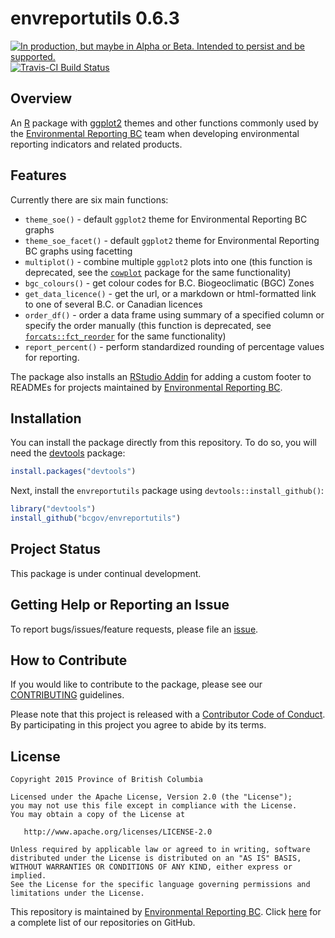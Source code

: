 
<!-- README.md is generated from README.Rmd. Please edit that file -->

# envreportutils 0.6.3

<div id="devex-badge">

<a rel="Delivery" href="https://github.com/BCDevExchange/assets/blob/master/README.md"><img alt="In production, but maybe in Alpha or Beta. Intended to persist and be supported." style="border-width:0" src="https://assets.bcdevexchange.org/images/badges/delivery.svg" title="In production, but maybe in Alpha or Beta. Intended to persist and be supported." /></a>[![Travis-CI
Build
Status](https://travis-ci.org/bcgov/envreportutils.svg?branch=master)](https://travis-ci.org/bcgov/envreportutils)

</div>

## Overview

An [R](https://www.r-project.org/) package with
[ggplot2](http://ggplot2.org/) themes and other functions commonly used
by the [Environmental Reporting
BC](http://www2.gov.bc.ca/gov/content?id=FF80E0B985F245CEA62808414D78C41B)
team when developing environmental reporting indicators and related
products.

## Features

Currently there are six main functions:

  - `theme_soe()` - default `ggplot2` theme for Environmental Reporting
    BC graphs
  - `theme_soe_facet()` - default `ggplot2` theme for Environmental
    Reporting BC graphs using facetting
  - `multiplot()` - combine multiple `ggplot2` plots into one (this
    function is deprecated, see the
    [`cowplot`](https://cran.r-project.org/web/packages/cowplot/index.html)
    package for the same functionality)
  - `bgc_colours()` - get colour codes for B.C. Biogeoclimatic (BGC)
    Zones
  - `get_data_licence()` - get the url, or a markdown or html-formatted
    link to one of several B.C. or Canadian licences
  - `order_df()` - order a data frame using summary of a specified
    column or specify the order manually (this function is deprecated,
    see
    [`forcats::fct_reorder`](https://cran.r-project.org/web/packages/forcats/index.html)
    for the same functionality)
  - `report_percent()` - perform standardized rounding of percentage
    values for reporting.

The package also installs an [RStudio
Addin](https://rstudio.github.io/rstudioaddins/) for adding a custom
footer to READMEs for projects maintained by [Environmental Reporting
BC](https://github.com/bcgov/EnvReportBC).

## Installation

You can install the package directly from this repository. To do so, you
will need the [devtools](https://github.com/hadley/devtools/) package:

``` r
install.packages("devtools")
```

Next, install the `envreportutils` package using
`devtools::install_github()`:

``` r
library("devtools")
install_github("bcgov/envreportutils")
```

## Project Status

This package is under continual development.

## Getting Help or Reporting an Issue

To report bugs/issues/feature requests, please file an
[issue](https://github.com/bcgov/envreportutils/issues/).

## How to Contribute

If you would like to contribute to the package, please see our
[CONTRIBUTING](CONTRIBUTING.md) guidelines.

Please note that this project is released with a [Contributor Code of
Conduct](CODE_OF_CONDUCT.md). By participating in this project you agree
to abide by its terms.

## License

    Copyright 2015 Province of British Columbia
    
    Licensed under the Apache License, Version 2.0 (the "License");
    you may not use this file except in compliance with the License.
    You may obtain a copy of the License at 
    
       http://www.apache.org/licenses/LICENSE-2.0
    
    Unless required by applicable law or agreed to in writing, software
    distributed under the License is distributed on an "AS IS" BASIS,
    WITHOUT WARRANTIES OR CONDITIONS OF ANY KIND, either express or implied.
    See the License for the specific language governing permissions and
    limitations under the License.

This repository is maintained by [Environmental Reporting
BC](http://www2.gov.bc.ca/gov/content?id=FF80E0B985F245CEA62808414D78C41B).
Click [here](https://github.com/bcgov/EnvReportBC-RepoList) for a
complete list of our repositories on GitHub.
